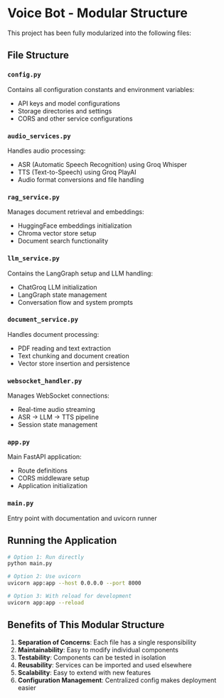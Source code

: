 # Voice Bot - Modular Structure

This project has been fully modularized into the following files:

## File Structure

### `config.py`
Contains all configuration constants and environment variables:
- API keys and model configurations
- Storage directories and settings
- CORS and other service configurations

### `audio_services.py`
Handles audio processing:
- ASR (Automatic Speech Recognition) using Groq Whisper
- TTS (Text-to-Speech) using Groq PlayAI
- Audio format conversions and file handling

### `rag_service.py`
Manages document retrieval and embeddings:
- HuggingFace embeddings initialization
- Chroma vector store setup
- Document search functionality

### `llm_service.py`
Contains the LangGraph setup and LLM handling:
- ChatGroq LLM initialization
- LangGraph state management
- Conversation flow and system prompts

### `document_service.py`
Handles document processing:
- PDF reading and text extraction
- Text chunking and document creation
- Vector store insertion and persistence

### `websocket_handler.py`
Manages WebSocket connections:
- Real-time audio streaming
- ASR → LLM → TTS pipeline
- Session state management

### `app.py`
Main FastAPI application:
- Route definitions
- CORS middleware setup
- Application initialization

### `main.py`
Entry point with documentation and uvicorn runner

## Running the Application

```bash
# Option 1: Run directly
python main.py

# Option 2: Use uvicorn
uvicorn app:app --host 0.0.0.0 --port 8000

# Option 3: With reload for development
uvicorn app:app --reload
```

## Benefits of This Modular Structure

1. **Separation of Concerns**: Each file has a single responsibility
2. **Maintainability**: Easy to modify individual components
3. **Testability**: Components can be tested in isolation
4. **Reusability**: Services can be imported and used elsewhere
5. **Scalability**: Easy to extend with new features
6. **Configuration Management**: Centralized config makes deployment easier
